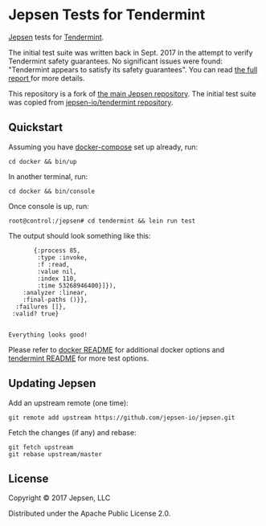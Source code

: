 # Jepsen Tests for Tendermint

[Jepsen](https://jepsen.io/) tests for [Tendermint](https://github.com/tendermint/tendermint).

The initial test suite was written back in Sept. 2017 in the attempt to verify
Tendermint safety guarantees. No significant issues were found: "Tendermint
appears to satisfy its safety guarantees". You can read [the full report
](https://jepsen.io/analyses/tendermint-0-10-2) for more details.

This repository is a fork of [the main Jepsen
repository](https://github.com/jepsen-io/jepsen). The initial test suite was
copied from [jepsen-io/tendermint
repository](https://github.com/jepsen-io/tendermint).

## Quickstart

Assuming you have [docker-compose](https://github.com/docker/compose) set up
already, run:

```
cd docker && bin/up
```

In another terminal, run:

```
cd docker && bin/console
```

Once console is up, run:

```
root@control:/jepsen# cd tendermint && lein run test
```

The output should look something like this:

```
       {:process 85,
        :type :invoke,
        :f :read,
        :value nil,
        :index 110,
        :time 53268946400}]}),
    :analyzer :linear,
    :final-paths ()}},
  :failures []},
 :valid? true}


Everything looks good!
```

Please refer to [docker README](./docker/README.md) for additional docker
options and [tendermint README](./tendermint/README.md) for more test options.

## Updating Jepsen

Add an upstream remote (one time):

```
git remote add upstream https://github.com/jepsen-io/jepsen.git
```

Fetch the changes (if any) and rebase:

```
git fetch upstream
git rebase upstream/master
```

## License

Copyright © 2017 Jepsen, LLC

Distributed under the Apache Public License 2.0.
